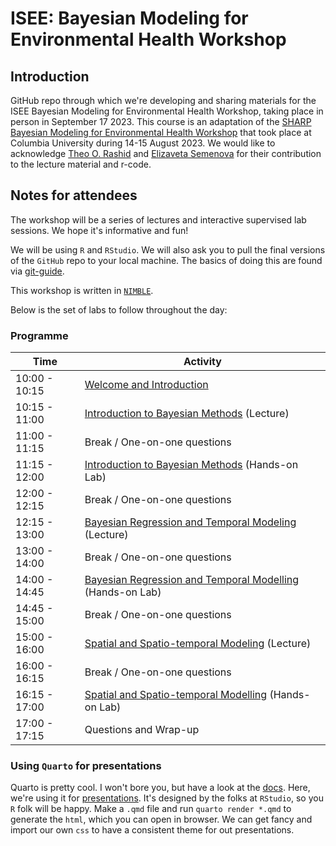 # ISEE: Bayesian Modeling for Environmental Health Workshop

## Introduction

GitHub repo through which we're developing and sharing materials for the ISEE Bayesian Modeling for Environmental Health Workshop, taking place in person in September 17 2023. This course is an adaptation of the [SHARP Bayesian Modeling for Environmental Health Workshop](https://www.publichealth.columbia.edu/research/programs/precision-prevention/sharp-training-program/bayesian-modeling#:~:text=The%20Bayesian%20Modeling%20for%20Environmental,with%20applications%20in%20Environmental%20Health.) that took place at Columbia University during 14-15 August 2023. We would like to acknowledge [Theo O. Rashid](https://www.imperial.ac.uk/people/theo.rashid15) and [Elizaveta Semenova](https://www.cs.ox.ac.uk/people/elizaveta.semenova/) for their contribution to the lecture material and r-code. 

## Notes for attendees

The workshop will be a series of lectures and interactive supervised lab sessions. We hope it's informative and fun!

We will be using `R` and `RStudio`. We will also ask you to pull the final versions of the `GitHub` repo to your local machine. The basics of doing this are found via [git-guide](https://github.com/git-guides/git-pull).

This workshop is written in [`NIMBLE`](https://r-nimble.org/).

Below is the set of labs to follow throughout the day:

### Programme

| Time         | Activity                 |
| ------------ | ------------------------ |
| 10:00 - 10:15  | [Welcome and Introduction](/lectures/welcome_and_introduction/welcome_and_introduction.qmd) |
| 10:15 - 11:00 | [Introduction to Bayesian Methods](/lectures/introduction_to_bayesian_methods/introduction_to_bayesian_methods.qmd) (Lecture) |
| 11:00  - 11:15 | Break / One-on-one questions
| 11:15  - 12:00 | [Introduction to Bayesian Methods](/labs/introduction_to_bayesian_methods/introduction_to_bayesian_methods.qmd) (Hands-on Lab) |
| 12:00 - 12:15 | Break / One-on-one questions |
| 12:15 - 13:00 | [Bayesian Regression and Temporal Modeling](/lectures/bayesian_regression_and_temporal_modelling/bayesian_regression_and_temporal_modelling.qmd) (Lecture) |
| 13:00  - 14:00 | Break / One-on-one questions |
| 14:00  - 14:45 | [Bayesian Regression and Temporal Modelling](/labs/bayesian_regression_and_temporal_modelling/bayesian_regression_and_temporal_modelling.qmd) (Hands-on Lab) |
| 14:45 - 15:00 | Break / One-on-one questions |
| 15:00 - 16:00 | [Spatial and Spatio-temporal Modeling](/lectures/spatiotemporal_models/sstmodels.qmd) (Lecture) |
| 16:00 - 16:15 | Break / One-on-one questions |
| 16:15 - 17:00 | [Spatial and Spatio-temporal Modelling](/labs/spatiotemporal_models/spatiotemporal_models.qmd) (Hands-on Lab) |
| 17:00 - 17:15 | Questions and Wrap-up |


### Using `Quarto` for presentations

Quarto is pretty cool. I won't bore you, but have a look at the [docs](https://quarto.org/docs/guide/). Here, we're using it for [presentations](https://quarto.org/docs/presentations/revealjs/). It's designed by the folks at `RStudio`, so you `R` folk will be happy. Make a `.qmd` file and run `quarto render *.qmd` to generate the `html`, which you can open in browser. We can get fancy and import our own `css` to have a consistent theme for out presentations.
